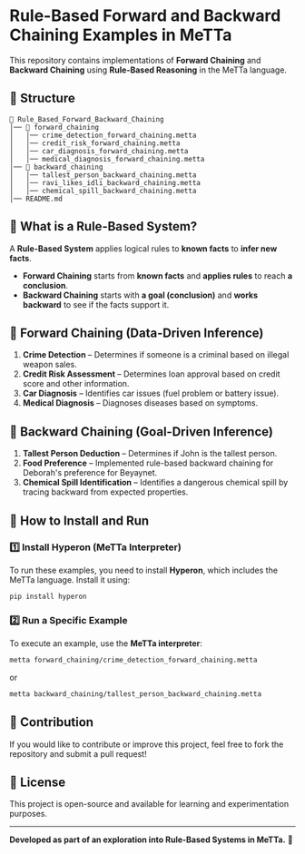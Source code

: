 # Rule-Based Forward and Backward Chaining Examples in MeTTa

This repository contains implementations of **Forward Chaining** and **Backward Chaining** using **Rule-Based Reasoning** in the MeTTa language.

## 📌 Structure

```
📂 Rule_Based_Forward_Backward_Chaining
│── 📂 forward_chaining
│   │── crime_detection_forward_chaining.metta
│   │── credit_risk_forward_chaining.metta
│   │── car_diagnosis_forward_chaining.metta
│   │── medical_diagnosis_forward_chaining.metta
│── 📂 backward_chaining
│   │── tallest_person_backward_chaining.metta
│   │── ravi_likes_idli_backward_chaining.metta
│   │── chemical_spill_backward_chaining.metta
│── README.md
```

## 🔹 What is a Rule-Based System?
A **Rule-Based System** applies logical rules to **known facts** to **infer new facts**.
- **Forward Chaining** starts from **known facts** and **applies rules** to reach **a conclusion**.
- **Backward Chaining** starts with **a goal (conclusion)** and **works backward** to see if the facts support it.

## 🔹 Forward Chaining (Data-Driven Inference)
1. **Crime Detection** – Determines if someone is a criminal based on illegal weapon sales.
2. **Credit Risk Assessment** – Determines loan approval based on credit score and other information.
3. **Car Diagnosis** – Identifies car issues (fuel problem or battery issue).
4. **Medical Diagnosis** – Diagnoses diseases based on symptoms.

## 🔹 Backward Chaining (Goal-Driven Inference)
1. **Tallest Person Deduction** – Determines if John is the tallest person.
2. **Food Preference** – Implemented rule-based backward chaining for Deborah's preference for Beyaynet.
3. **Chemical Spill Identification** – Identifies a dangerous chemical spill by tracing backward from expected properties.

## 🚀 How to Install and Run

### **1️⃣ Install Hyperon (MeTTa Interpreter)**
To run these examples, you need to install **Hyperon**, which includes the MeTTa language. Install it using:
```sh
pip install hyperon
```

### **2️⃣ Run a Specific Example**
To execute an example, use the **MeTTa interpreter**:
```sh
metta forward_chaining/crime_detection_forward_chaining.metta
```
or
```sh
metta backward_chaining/tallest_person_backward_chaining.metta
```

## 📌 Contribution
If you would like to contribute or improve this project, feel free to fork the repository and submit a pull request!

## 📌 License
This project is open-source and available for learning and experimentation purposes.

---

**Developed as part of an exploration into Rule-Based Systems in MeTTa.** 🚀

